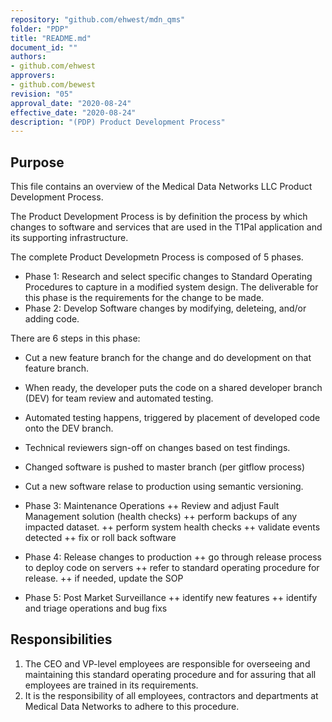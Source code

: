 ```yaml
---
repository: "github.com/ehwest/mdn_qms"
folder: "PDP"
title: "README.md"
document_id: ""
authors:
- github.com/ehwest
approvers:
- github.com/bewest
revision: "05"
approval_date: "2020-08-24"
effective_date: "2020-08-24"
description: "(PDP) Product Development Process"
---
```



## Purpose

This file contains an overview of the Medical Data Networks LLC Product Development Process.

The Product Development Process is by definition the process by which changes to software and services that are used in the T1Pal application and its supporting infrastructure.

The complete Product Developmetn Process is composed of 5 phases.
+ Phase 1:  Research and select specific changes to Standard Operating Procedures to capture in a modified system design.
The deliverable for this phase is the requirements for the change to be made.
+ Phase 2: Develop Software changes by modifying, deleteing, and/or adding code.

There are 6 steps in this phase:

  +  Cut a new feature branch for the change and do development on that feature branch.
  +  When ready, the developer puts the code on a shared developer branch (DEV) for team review and automated testing.
  +  Automated testing happens, triggered by placement of developed code onto the DEV branch.
  +  Technical reviewers sign-off on changes based on test findings.
  +  Changed software is pushed to master branch (per gitflow process)
  +  Cut a new software relase to production using semantic versioning.

+ Phase 3: Maintenance Operations
  ++ Review and adjust Fault Management solution (health checks)
  ++ perform backups of any impacted dataset.
  ++ perform system health checks
  ++ validate events detected
  ++ fix or roll back software

+ Phase 4:  Release changes to production
  ++ go through release process to deploy code on servers
  ++ refer to standard operating procedure for release.
  ++ if needed, update the SOP

+ Phase 5:  Post Market Surveillance
  ++ identify new features
  ++ identify and triage operations and bug fixs


## Responsibilities

1. The CEO and VP-level employees are responsible for overseeing and maintaining this standard operating procedure and for assuring that all employees are trained in its requirements.
2. It is the responsibility of all employees, contractors and departments at Medical Data Networks to adhere to this procedure.
